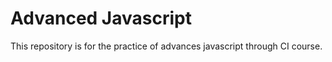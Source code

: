# Advanced Javascript

This repository is for the practice of advances javascript through CI course.
